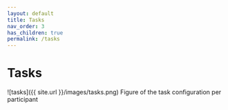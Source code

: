 ```yaml
---
layout: default
title: Tasks
nav_order: 3
has_children: true
permalink: /tasks
---
```

# Tasks
![tasks]({{ site.url }}/images/tasks.png)
Figure of the task configuration per participant

